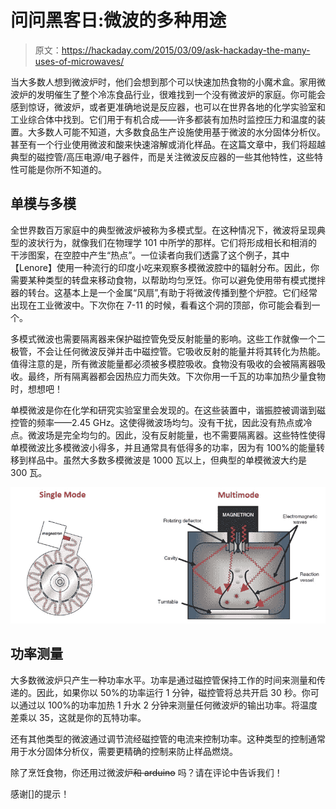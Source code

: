 # 问问黑客日:微波的多种用途

> 原文：<https://hackaday.com/2015/03/09/ask-hackaday-the-many-uses-of-microwaves/>

当大多数人想到微波炉时，他们会想到那个可以快速加热食物的小魔术盒。家用微波炉的发明催生了整个冷冻食品行业，很难找到一个没有微波炉的家庭。你可能会感到惊讶，微波炉，或者更准确地说是反应器，也可以在世界各地的化学实验室和工业综合体中找到。它们用于有机合成——许多都装有加热时监控压力和温度的装置。大多数人可能不知道，大多数食品生产设施使用基于微波的水分固体分析仪。甚至有一个行业使用微波和酸来快速溶解或消化样品。在这篇文章中，我们将超越典型的磁控管/高压电源/电子器件，而是关注微波反应器的一些其他特性，这些特性可能是你所不知道的。

## 单模与多模

全世界数百万家庭中的典型微波炉被称为多模式型。在这种情况下，微波将呈现典型的波状行为，就像我们在物理学 101 中所学的那样。它们将形成相长和相消的干涉图案，在空腔中产生“热点”。一位读者向我们透露了这个例子，其中【Lenore】使用一种流行的印度小吃来观察多模微波腔中的辐射分布。因此，你需要某种类型的转盘来移动食物，以帮助均匀烹饪。你可以避免使用带有模式搅拌器的转台。这基本上是一个金属“风扇”,有助于将微波传播到整个炉腔。它们经常出现在工业微波中。下次你在 7-11 的时候，看看这个洞的顶部，你可能会看到一个。

多模式微波也需要隔离器来保护磁控管免受反射能量的影响。这些工作就像一个二极管，不会让任何微波反弹并击中磁控管。它吸收反射的能量并将其转化为热能。值得注意的是，所有微波能量都必须被多模腔吸收。食物没有吸收的会被隔离器吸收。最终，所有隔离器都会因热应力而失效。下次你用一千瓦的功率加热少量食物时，想想吧！

单模微波是你在化学和研究实验室里会发现的。在这些装置中，谐振腔被调谐到磁控管的频率——2.45 GHz。这使得微波场均匀。没有干扰，因此没有热点或冷点。微波场是完全均匀的。因此，没有反射能量，也不需要隔离器。这些特性使得单模微波比多模微波小得多，并且通常具有低得多的功率，因为有 100%的能量转移到样品中。虽然大多数多模微波是 1000 瓦以上，但典型的单模微波大约是 300 瓦。

![single vs multimode cavity](img/f1f8831c7a165b432c2670b30491ce3a.png)

## 功率测量

大多数微波炉只产生一种功率水平。功率是通过磁控管保持工作的时间来测量和传递的。因此，如果你以 50%的功率运行 1 分钟，磁控管将总共开启 30 秒。你可以通过以 100%的功率加热 1 升水 2 分钟来测量任何微波炉的输出功率。将温度差乘以 35，这就是你的瓦特功率。

还有其他类型的微波通过调节流经磁控管的电流来控制功率。这种类型的控制通常用于水分固体分析仪，需要更精确的控制来防止样品燃烧。

除了烹饪食物，你还用过微波炉~~和 arduino~~ 吗？请在评论中告诉我们！

感谢[]的提示！